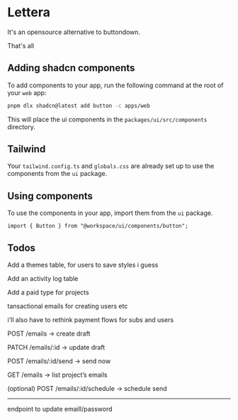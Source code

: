 # Lettera

It's an opensource alternative to buttondown.

That's all

## Adding shadcn components

To add components to your app, run the following command at the root of your `web` app:

```bash
pnpm dlx shadcn@latest add button -c apps/web
```

This will place the ui components in the `packages/ui/src/components` directory.

## Tailwind

Your `tailwind.config.ts` and `globals.css` are already set up to use the components from the `ui` package.

## Using components

To use the components in your app, import them from the `ui` package.

```tsx
import { Button } from "@workspace/ui/components/button";
```

## Todos

Add a themes table, for users to save styles i guess

Add an activity log table

Add a paid type for projects

tansactional emails for creating users etc

i'll also have to rethink payment flows for subs and users

POST /emails → create draft

PATCH /emails/:id → update draft

POST /emails/:id/send → send now

GET /emails → list project’s emails

(optional) POST /emails/:id/schedule → schedule send

---

endpoint to update emaill/password
